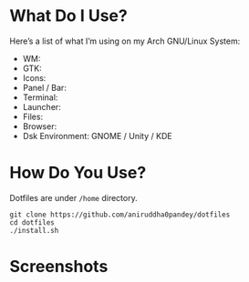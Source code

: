 # What Do I Use?
Here’s a list of what I’m using on my Arch GNU/Linux System:

- WM: 
- GTK: 
- Icons: 
- Panel / Bar: 
- Terminal: 
- Launcher: 
- Files: 
- Browser: 
- Dsk Environment: GNOME / Unity / KDE

# How Do You Use?
Dotfiles are under `/home` directory.
```shell
git clone https://github.com/aniruddha0pandey/dotfiles
cd dotfiles
./install.sh
```

# Screenshots

